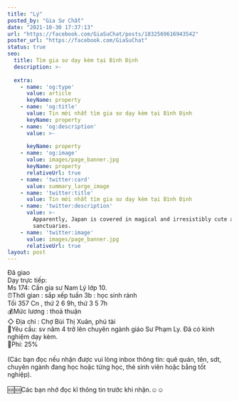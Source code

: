 ```yaml
---
title: "Lý"
posted_by: "Gia Sư Chất"
date: "2021-10-30 17:37:13"
url: "https://facebook.com/GiaSuChat/posts/1832569616943542"
poster_url: "https://facebook.com/GiaSuChat"
status: true
seo:
  title: Tìm gia sư dạy kèm tại Bình Định
  description: >-
    
  extra:
    - name: 'og:type'
      value: article
      keyName: property
    - name: 'og:title'
      value: Tin mới nhất tìm gia sư dạy kèm tại Bình Định
      keyName: property
    - name: 'og:description'
      value: >-
        
      keyName: property
    - name: 'og:image'
      value: images/page_banner.jpg
      keyName: property
      relativeUrl: true
    - name: 'twitter:card'
      value: summary_large_image
    - name: 'twitter:title'
      value: Tin mới nhất tìm gia sư dạy kèm tại Bình Định
    - name: 'twitter:description'
      value: >-
        Apparently, Japan is covered in magical and irresistibly cute animal
        sanctuaries.
    - name: 'twitter:image'
      value: images/page_banner.jpg
      relativeUrl: true
layout: post
---
```

Đã giao<br>Dạy trực tiếp:<br>Ms 174: Cần gia sư Nam Lý lớp 10.<br>⏰Thời gian : sắp xếp tuần 3b : học sinh rảnh<br>Tối 357 Cn , thứ 2 6 9h, thứ 3 5 7h<br>💰Mức lương : thoả thuận<br>◇ Địa chỉ : Chợ Bùi Thị Xuân, phú tài<br>📒Yêu cầu: sv năm 4 trở lên chuyên ngành giáo Sư Phạm Ly. Đã có kinh nghiệm dạy kèm.<br>💸Phí: 25%<br><br>(Các bạn đọc nếu nhận được vui lòng inbox thông tin: quê quán, tên, sdt, chuyên ngành đang học hoặc từng học, thẻ sinh viên hoặc bằng tốt nghiệp).<br><br>🆘🆘Các bạn nhớ đọc kĩ thông tin trước khi nhận.☺️☺️
